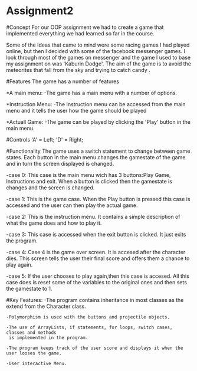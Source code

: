 # Assignment2

#Concept
For our OOP assignment we had to create a game that implemented everything
we had learned so far  in the course. 

Some of the Ideas that came to mind were some racing games I had played online,
but then I decided with some of the facebook messenger games.
I look through most of the games on messenger and the game I used to base my assignment
on was 'Kaburin Dodge'.
The aim of the game is to avoid the meteorites that fall from the sky and trying 
to catch candy .

#Features
The game has a number of features

*A main menu:
		-The game has a main menu with a number of options.
		
*Instruction Menu:
		-The Instruction menu can be accessed from the main menu
		 and it tells the user how the game should be played

*Actuall Game:
		-The game can be played by clicking the 'Play' button
		 in the main menu. 
		 
#Controls
	'A' = Left;
	'D' = Right;
	
#Functionality
The game uses a switch statement to change between game states. Each button in the
main menu changes the gamestate of the game and in turn the screen displayed
is changed.

-case 0:
	This case is the main menu wich has 3 buttons:Play Game, Instructions and
	exit. When a button is clicked then the gamestate is changes and the 
	screen is changed.
	
-case 1:
	This is the game case. When the Play button is pressed this case is accessed
	and the user can then play the actual game.
	
-case 2:
	This is the instruction menu. It contains a simple description of what the
	game does and how to play it.

-case 3:
	This case is accessed when the exit button is clicked. It just exits the program.

-case 4:
	Case 4 is the game over screen. It is accesed after the character dies. This screen
	tells the user their final score and offers them a chance to play again.

-case 5: 
    If the user chooses to play again,then this case is accesed. All this case does is 
	reset some of the variables to the original ones and then sets the gamestate to 1.
	
	
#Key Features:
	-The program contains inheritance in most classes as the extend from the Character
	 class.
	
	-Polymorphism is used with the buttons and projectile objects.
	
	-The use of ArrayLists, if statements, for loops, switch cases, classes and methods
	 is implemented in the program.
	 
	-The program keeps track of the user score and displays it when the user looses the game.
	
	-User interactive Menu.